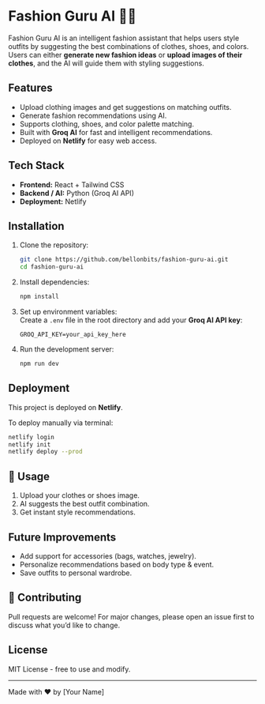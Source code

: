 # Fashion Guru AI 👗🤖

Fashion Guru AI is an intelligent fashion assistant that helps users style outfits by suggesting the best combinations of clothes, shoes, and colors. Users can either **generate new fashion ideas** or **upload images of their clothes**, and the AI will guide them with styling suggestions.

## Features
- Upload clothing images and get suggestions on matching outfits.
- Generate fashion recommendations using AI.
- Supports clothing, shoes, and color palette matching.
- Built with **Groq AI** for fast and intelligent recommendations.
- Deployed on **Netlify** for easy web access.

## Tech Stack
- **Frontend:** React + Tailwind CSS
- **Backend / AI:** Python (Groq AI API)
- **Deployment:** Netlify

## Installation

1. Clone the repository:
   ```bash
   git clone https://github.com/bellonbits/fashion-guru-ai.git
   cd fashion-guru-ai
   ```

2. Install dependencies:
   ```bash
   npm install
   ```

3. Set up environment variables:  
   Create a `.env` file in the root directory and add your **Groq AI API key**:
   ```env
   GROQ_API_KEY=your_api_key_here
   ```

4. Run the development server:
   ```bash
   npm run dev
   ```

## Deployment

This project is deployed on **Netlify**.

To deploy manually via terminal:
```bash
netlify login
netlify init
netlify deploy --prod
```

## 📸 Usage
1. Upload your clothes or shoes image.
2. AI suggests the best outfit combination.
3. Get instant style recommendations.

## Future Improvements
- Add support for accessories (bags, watches, jewelry).
- Personalize recommendations based on body type & event.
- Save outfits to personal wardrobe.

## 🤝 Contributing
Pull requests are welcome! For major changes, please open an issue first to discuss what you’d like to change.

## License
MIT License - free to use and modify.

---

Made with ❤️ by [Your Name]
